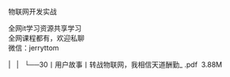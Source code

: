 物联网开发实战

全网it学习资源共享学习<br>全网课程都有，欢迎私聊<br>微信：jerryttom<br>

| &nbsp;&nbsp;| &nbsp;&nbsp;└──30丨用户故事丨转战物联网，我相信天道酬勤_ .pdf &nbsp;3.88M